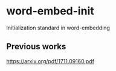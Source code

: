 # word-embed-init
Initialization standard in word-embedding

## Previous works
https://arxiv.org/pdf/1711.09160.pdf
